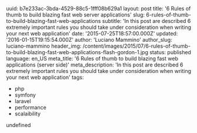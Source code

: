 uuid:             b7e233ac-3bda-4529-88c5-1fff08b629a1
layout:           post
title:            '6 Rules of thumb to build blazing fast web server applications'
slug:             6-rules-of-thumb-to-build-blazing-fast-web-applications
subtitle:         'In this post are described 6 extremely important rules you should take under consideration when writing your next web application'
date:             '2015-07-25T18:57:00.000Z'
updated:          '2016-01-15T19:15:54.000Z'
author:           'Luciano Mammino'
author_slug:      luciano-mammino
header_img:       /content/images/2015/07/6-rules-of-thumb-to-build-blazing-fast-web-applications-flash-gordon-1.jpg
status:           published
language:         en_US
meta_title:       '6 Rules of thumb to build blazing fast web applications (server side)'
meta_description: 'In this post are described 6 extremely important rules you should take under consideration when writing your next web application'
tags:
  - php
  - symfony
  - laravel
  - performance
  - scalaibility

undefined